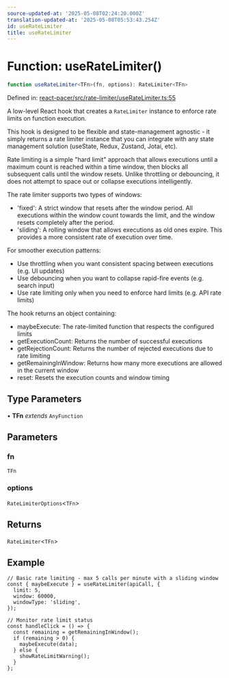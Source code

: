```yaml
---
source-updated-at: '2025-05-08T02:24:20.000Z'
translation-updated-at: '2025-05-08T05:53:43.254Z'
id: useRateLimiter
title: useRateLimiter
---
```


<!-- DO NOT EDIT: this page is autogenerated from the type comments -->

# Function: useRateLimiter()

```ts
function useRateLimiter<TFn>(fn, options): RateLimiter<TFn>
```

Defined in: [react-pacer/src/rate-limiter/useRateLimiter.ts:55](https://github.com/TanStack/pacer/blob/main/packages/react-pacer/src/rate-limiter/useRateLimiter.ts#L55)

A low-level React hook that creates a `RateLimiter` instance to enforce rate limits on function execution.

This hook is designed to be flexible and state-management agnostic - it simply returns a rate limiter instance that
you can integrate with any state management solution (useState, Redux, Zustand, Jotai, etc).

Rate limiting is a simple "hard limit" approach that allows executions until a maximum count is reached within
a time window, then blocks all subsequent calls until the window resets. Unlike throttling or debouncing,
it does not attempt to space out or collapse executions intelligently.

The rate limiter supports two types of windows:
- 'fixed': A strict window that resets after the window period. All executions within the window count
  towards the limit, and the window resets completely after the period.
- 'sliding': A rolling window that allows executions as old ones expire. This provides a more
  consistent rate of execution over time.

For smoother execution patterns:
- Use throttling when you want consistent spacing between executions (e.g. UI updates)
- Use debouncing when you want to collapse rapid-fire events (e.g. search input)
- Use rate limiting only when you need to enforce hard limits (e.g. API rate limits)

The hook returns an object containing:
- maybeExecute: The rate-limited function that respects the configured limits
- getExecutionCount: Returns the number of successful executions
- getRejectionCount: Returns the number of rejected executions due to rate limiting
- getRemainingInWindow: Returns how many more executions are allowed in the current window
- reset: Resets the execution counts and window timing

## Type Parameters

• **TFn** *extends* `AnyFunction`

## Parameters

### fn

`TFn`

### options

`RateLimiterOptions`\<`TFn`\>

## Returns

`RateLimiter`\<`TFn`\>

## Example

```tsx
// Basic rate limiting - max 5 calls per minute with a sliding window
const { maybeExecute } = useRateLimiter(apiCall, {
  limit: 5,
  window: 60000,
  windowType: 'sliding',
});

// Monitor rate limit status
const handleClick = () => {
  const remaining = getRemainingInWindow();
  if (remaining > 0) {
    maybeExecute(data);
  } else {
    showRateLimitWarning();
  }
};
```
